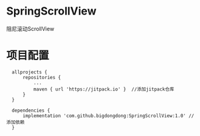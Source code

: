 # SpringScrollView
阻尼滚动ScrollView <br>


# 项目配置

```
  allprojects {
      repositories {
          ...
          maven { url 'https://jitpack.io' }  //添加jitpack仓库
      }
  }
  
  dependencies {
	  implementation 'com.github.bigdongdong:SpringScrollView:1.0' //添加依赖
  }
```
